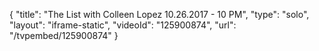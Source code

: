 {
    "title": "The List with Colleen Lopez 10.26.2017 - 10 PM",
    "type": "solo",
    "layout": "iframe-static",
    "videoId": "125900874",
    "url": "\/tvpembed\/125900874"
}